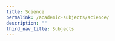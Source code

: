 ```yaml
---
title: Science
permalink: /academic-subjects/science/
description: ""
third_nav_title: Subjects
---
```


